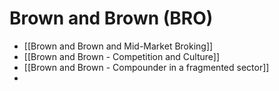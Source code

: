 # Brown and Brown (BRO)

- [[Brown and Brown and Mid-Market Broking]]
- [[Brown and Brown - Competition and Culture]]
- [[Brown and Brown - Compounder in a fragmented sector]]
- 